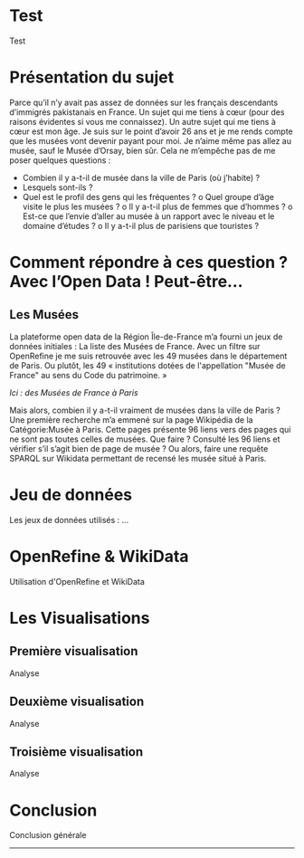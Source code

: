 # Test
Test

# Présentation du sujet
Parce qu’il n’y avait pas assez de données sur les français descendants d’immigrés pakistanais en France. Un sujet qui me tiens à cœur (pour des raisons évidentes si vous me connaissez).
Un autre sujet qui me tiens à cœur est mon âge. Je suis sur le point d’avoir 26 ans et je me rends compte que les musées vont devenir payant pour moi. Je n’aime même pas allez au musée, sauf le Musée d’Orsay, bien sûr.
Cela ne m’empêche pas de me poser quelques questions :
-	Combien il y a-t-il de musée dans la ville de Paris (où j’habite) ?
-	Lesquels sont-ils ?
-	Quel est le profil des gens qui les fréquentes ? 
    o	Quel groupe d’âge visite le plus les musées ? 
    o	Il y a-t-il plus de femmes que d’hommes ?
    o	Est-ce que l’envie d’aller au musée à un rapport avec le niveau et le domaine d’études ?
    o	Il y a-t-il plus de parisiens que touristes ?

# Comment répondre à ces question ? Avec l’Open Data ! Peut-être…
## Les Musées
La plateforme open data de la Région Île-de-France m’a fourni un jeux de données initiales : La liste des Musées de France.
Avec un filtre sur OpenRefine je me suis retrouvée avec les 49 musées dans le département de Paris. Ou plutôt, les 49 « institutions dotées de l'appellation "Musée de France" au sens du Code du patrimoine. »

*Ici : des Musées de France à Paris*


Mais alors, combien il y a-t-il vraiment de musées dans la ville de Paris ?
Une première recherche m’a emmené sur la page Wikipédia de la Catégorie:Musée à Paris. Cette pages présente 96 liens vers des pages qui ne sont pas toutes celles de musées.
Que faire ? Consulté les 96 liens et vérifier s’il s’agit bien de page de musée ? Ou alors, faire une requête SPARQL sur Wikidata permettant de recensé les musée situé à Paris.



# Jeu de données
Les jeux de données utilisés : ...

# OpenRefine & WikiData
Utilisation d'OpenRefine et WikiData

# Les Visualisations

## Première visualisation
Analyse

## Deuxième visualisation
Analyse

## Troisième visualisation
Analyse

# Conclusion
Conclusion générale

---
